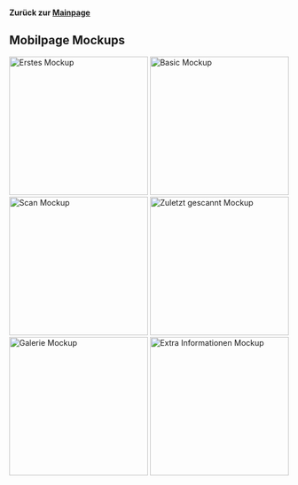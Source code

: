#### Zurück zur [Mainpage](https://inf166.github.io/WDSS19-Praxisarbeit-CDAA/) 
## Mobilpage Mockups
<img src="https://raw.githubusercontent.com/Inf166/WDSS19-Praxisarbeit-CDAA/master/Dokumentation/Mockup/Mobile/Initial%20Idea.png" width="250px" alt="Erstes Mockup">
<img src="https://raw.githubusercontent.com/Inf166/WDSS19-Praxisarbeit-CDAA/master/Dokumentation/Mockup/Mobile/More.jpg" width="250px" alt="Basic Mockup">
<img src="https://raw.githubusercontent.com/Inf166/WDSS19-Praxisarbeit-CDAA/master/Dokumentation/Mockup/Mobile/Scan.jpg" width="250px" alt="Scan Mockup">
<img src="https://raw.githubusercontent.com/Inf166/WDSS19-Praxisarbeit-CDAA/master/Dokumentation/Mockup/Mobile/Zuletzt.jpg" width="250px" alt="Zuletzt gescannt Mockup">
<img src="https://raw.githubusercontent.com/Inf166/WDSS19-Praxisarbeit-CDAA/master/Dokumentation/Mockup/Mobile/Galerie.jpg" width="250px" alt="Galerie Mockup">
<img src="https://raw.githubusercontent.com/Inf166/WDSS19-Praxisarbeit-CDAA/master/Dokumentation/Mockup/Mobile/Bild.jpg" width="250px" alt="Extra Informationen Mockup">